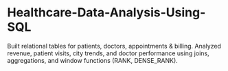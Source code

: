 # Healthcare-Data-Analysis-Using-SQL
Built relational tables for patients, doctors, appointments &amp; billing. Analyzed revenue, patient visits, city trends, and doctor performance using joins, aggregations, and window functions (RANK, DENSE_RANK).
